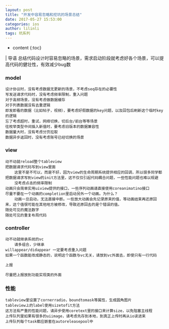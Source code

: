 ```yaml
---
layout: post
title: "开发中容易忽略和挖坑的场景总结"
date: 2017-05-27 15:53:00
categories: ios
author: lilinli
tags: 坑系列
---
```


* content
{:toc}

| 导语 总结代码设计时容易忽略的场景，需求启动阶段就考虑好各个场景，可以提高代码的健壮性，有效减少bug数

### model

    
<!--more-->
    
    设计协议时，没有考虑数据无更新的场景，不考虑seq存在的必要性
    写发送请求代码时，没有考虑频率限制，重入问题
    对于高频场景，没有考虑做数据缓存
    对于列表数据没有去重逻辑
    即发即看的数据（比如帖子，视频），要考虑好假数据的key问题，以及回包后刷新这个临时key的逻辑
    忘了考虑超时，重试，网络切换，切后台/前台等等场景
    往枚举类型中间插入新值时，要考虑旧版本的数据兼容性
    数据量大时，没有考虑分页拉取
    数据异步返回时，没有考虑账号已经切换的场景



### view

    
    
    动不动就reload整个tableview
    把数据请求代码写到view里面
        这里不是不可以，而是不好，因为view的生命周期系统提供相应的回调，所以很多同学都把数据请求写到view的init方法里，这不仅仅引起代码耦合问题，一些性能问题也难以规避
        没考虑点击的频率限制
    动画只会简单实用uiview提供的接口，一些序列动画请直接使用coreanimatino接口
    尽量不要在一个动画的completion里启动另外一个动画。为什么？
        动画一旦启动，无法直接中断。一些放大动画会先记录原来的值，等动画结束再还原回来，这个值很可能在其他地方被修改，导致还原回去的是个错误的值。
    随处可见的魔法数字
    随处可见的重复布局代码



### controller

    
    
    动不动就继承系统的vc
        请多组合，少继承
    willappear/didappear 一定要考虑重入问题
    如果一个函数能改成静态的，说明这个函数与vc无关，请放到vc外面去，即使只有一行代码
    
    上报
    
    尽量把上报放到功能实现类的外面



### 性能

    
    
    tableview里设置了cornerradio，boundtomask等属性，生成圆角图片
    tableview上的label使用sizetofit方法
    这方法有严重的性能问题，请异步使用coretext里的接口来计算size，以免阻塞主线程
    上传队列里如果有很多的uiimage，请考虑先存到本地，到真正上传时再从io读进来
    上传队列每个task都应嵌套在autoreleasepool中



